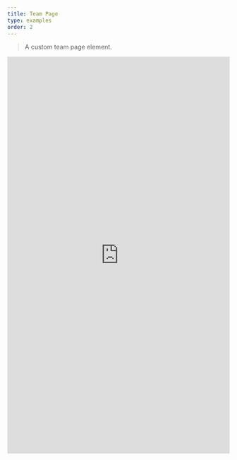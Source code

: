 ```yaml
---
title: Team Page
type: examples
order: 2
---
```


> A custom team page element.

<iframe width="100%" height="900" src="https://jsfiddle.net/component/s4juu98x/embedded/result,html,js,css" allowfullscreen="allowfullscreen" frameborder="0"></iframe>

